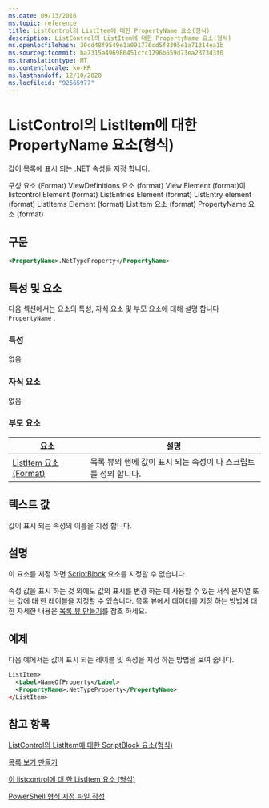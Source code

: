 ```yaml
---
ms.date: 09/13/2016
ms.topic: reference
title: ListControl의 ListItem에 대한 PropertyName 요소(형식)
description: ListControl의 ListItem에 대한 PropertyName 요소(형식)
ms.openlocfilehash: 30cd48f9549e1a091776cd5f8395e1a71314ea1b
ms.sourcegitcommit: ba7315a496986451cfc1296b659d73ea2373d3f0
ms.translationtype: MT
ms.contentlocale: ko-KR
ms.lasthandoff: 12/10/2020
ms.locfileid: "92665977"
---
```

# <a name="propertyname-element-for-listitem-for-listcontrol-format"></a>ListControl의 ListItem에 대한 PropertyName 요소(형식)

값이 목록에 표시 되는 .NET 속성을 지정 합니다.

구성 요소 (Format) ViewDefinitions 요소 (format) View Element (format)이 listcontrol Element (format) ListEntries Element (format) ListEntry element (format) ListItems Element (format) ListItem 요소 (format) PropertyName 요소 (format)

## <a name="syntax"></a>구문

```xml
<PropertyName>.NetTypeProperty</PropertyName>
```

## <a name="attributes-and-elements"></a>특성 및 요소

다음 섹션에서는 요소의 특성, 자식 요소 및 부모 요소에 대해 설명 합니다 `PropertyName` .

### <a name="attributes"></a>특성

없음

### <a name="child-elements"></a>자식 요소

없음

### <a name="parent-elements"></a>부모 요소

|요소|설명|
|-------------|-----------------|
|[ListItem 요소 (Format)](./listitem-element-for-listitems-for-listcontrol-format.md)|목록 뷰의 행에 값이 표시 되는 속성이 나 스크립트를 정의 합니다.|

## <a name="text-value"></a>텍스트 값

값이 표시 되는 속성의 이름을 지정 합니다.

## <a name="remarks"></a>설명

이 요소를 지정 하면 [ScriptBlock](./scriptblock-element-for-listitem-for-listcontrol-format.md) 요소를 지정할 수 없습니다.

속성 값을 표시 하는 것 외에도 값의 표시를 변경 하는 데 사용할 수 있는 서식 문자열 또는 값에 대 한 레이블을 지정할 수 있습니다. 목록 뷰에서 데이터를 지정 하는 방법에 대 한 자세한 내용은 [목록 뷰 만들기](./creating-a-list-view.md)를 참조 하세요.

## <a name="example"></a>예제

다음 예에서는 값이 표시 되는 레이블 및 속성을 지정 하는 방법을 보여 줍니다.

```xml
ListItem>
  <Label>NameOfProperty</Label>
  <PropertyName>.NetTypeProperty</PropertyName>
</ListItem>

```

## <a name="see-also"></a>참고 항목

[ListControl의 ListItem에 대한 ScriptBlock 요소(형식)](./scriptblock-element-for-listitem-for-listcontrol-format.md)

[목록 보기 만들기](./creating-a-list-view.md)

[이 listcontrol에 대 한 ListItem 요소 (형식)](./listitem-element-for-listitems-for-listcontrol-format.md)

[PowerShell 형식 지정 파일 작성](./writing-a-powershell-formatting-file.md)

